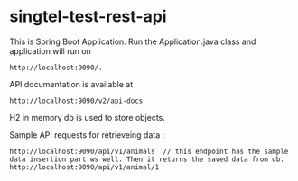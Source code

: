 # singtel-test-rest-api

This is Spring Boot Application. Run the Application.java class and application will run on 

    http://localhost:9090/.

API documentation is available at 
    
    http://localhost:9090/v2/api-docs

H2 in memory db is used to store objects.

Sample API requests for retrieveing data : 

    http://localhost:9090/api/v1/animals  // this endpoint has the sample data insertion part ws well. Then it returns the saved data from db.
    http://localhost:9090/api/v1/animal/1

